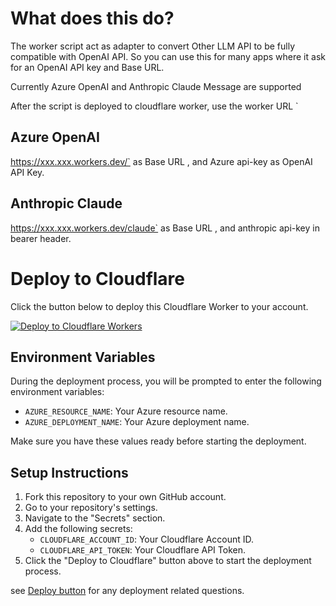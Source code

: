 # What does this do?

The worker script act as adapter to convert Other LLM API to be fully compatible with OpenAI API. So you can use this for many apps where it ask for an OpenAI API key and Base URL.

Currently Azure OpenAI and Anthropic Claude Message are supported

After the script is deployed to cloudflare worker, use the worker URL `

## Azure OpenAI
https://xxx.xxx.workers.dev/` as Base URL , and Azure api-key as OpenAI API Key. 

## Anthropic Claude

https://xxx.xxx.workers.dev/claude` as Base URL , and anthropic api-key in bearer header. 

# Deploy to Cloudflare

Click the button below to deploy this Cloudflare Worker to your account.

[![Deploy to Cloudflare Workers](https://deploy.workers.cloudflare.com/button)](https://deploy.workers.cloudflare.com/?url=https://github.com/yangcheng/openaify)

## Environment Variables

During the deployment process, you will be prompted to enter the following environment variables:

- `AZURE_RESOURCE_NAME`: Your Azure resource name.
- `AZURE_DEPLOYMENT_NAME`: Your Azure deployment name.

Make sure you have these values ready before starting the deployment.

## Setup Instructions

1. Fork this repository to your own GitHub account.
2. Go to your repository's settings.
3. Navigate to the "Secrets" section.
4. Add the following secrets:
   - `CLOUDFLARE_ACCOUNT_ID`: Your Cloudflare Account ID.
   - `CLOUDFLARE_API_TOKEN`: Your Cloudflare API Token.
5. Click the "Deploy to Cloudflare" button above to start the deployment process.

see [Deploy button](https://developers.cloudflare.com/workers/tutorials/deploy-button/) for any deployment related questions.


